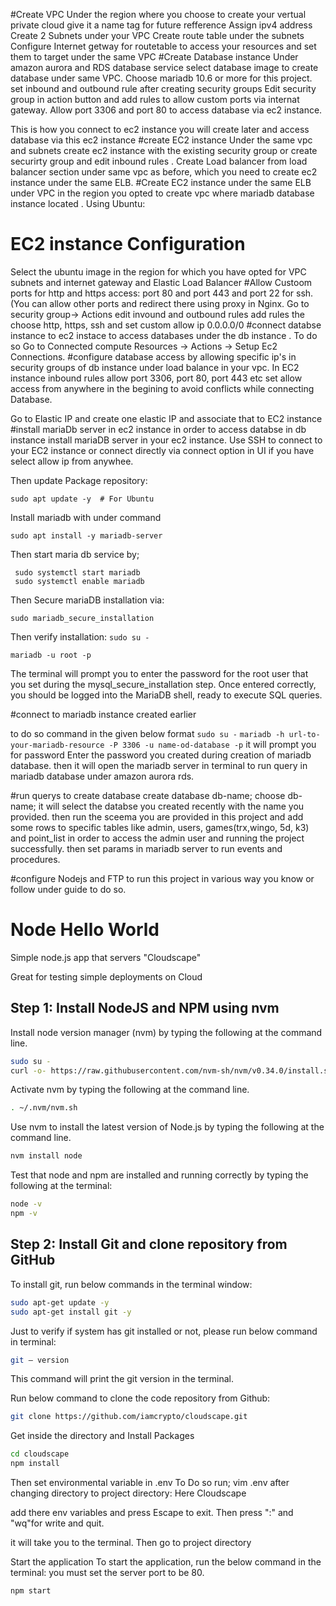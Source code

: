 #Create VPC
Under the region where you choose to create your vertual private cloud give it a name tag for future refference
Assign ipv4 address
Create 2 Subnets under your VPC
Create route table under the subnets
Configure Internet getway for routetable to access your resources and set them to target under the same VPC
#Create Database instance 
Under amazon aurora and RDS database service select database image to create database under same VPC.
Choose mariadb 10.6 or more for this project.
set inbound and outbound rule after creating security groups
Edit security group in action button and add rules to allow custom ports via internat gateway.
Allow port 3306 and port 80 to access database via ec2 instance.

This is how you connect to ec2 instance you will create later and access database via this ec2 instance
#create EC2 instance
Under the same vpc and subnets create ec2 instance with the existing security group or create securirty group and edit inbound rules .
Create Load balancer from load balancer section under same vpc as before, which you need to create ec2 instance under the same ELB.
#Create EC2 instance under the same ELB under VPC in the region you opted to create vpc where mariadb database instance located .
Using Ubuntu:
# EC2 instance Configuration
Select the ubuntu image in the region for which you have opted for VPC subnets and internet gateway and Elastic Load Balancer
#Allow Custoom ports for http and https access: port 80 and port 443 and port 22 for ssh.(You can allow other ports and redirect there using proxy in Nginx.
Go to security group-> Actions edit invound and outbound rules add rules the choose http, https, ssh and set custom allow ip 0.0.0.0/0
#connect databse instance to ec2 instace to access databases under the db instance .
To do so Go to Connected compute Resources -> Actions -> Setup Ec2 Connections.
#configure database access by allowing specific ip's in security groups of db instance under load balance in your vpc.
In EC2 instance inbound rules allow port 3306, port 80, port 443 etc set allow access from anywhere in the begining to avoid conflicts while connecting Database.

Go to Elastic IP and create one elastic IP and associate that to EC2 instance
#install mariaDb server in ec2 instance
in order to access databse in db instance install mariaDB server in your ec2 instance.
Use SSH to connect to your EC2 instance or connect directly via connect option in UI if you have select allow ip from anywhee.

 Then update Package repository:
 
 `sudo apt update -y  # For Ubuntu`

 Install mariadb with under command

 `sudo apt install -y mariadb-server`

 Then start maria db service by;
```
 sudo systemctl start mariadb
 sudo systemctl enable mariadb
```
 Then Secure mariaDB installation via:

 `sudo mariadb_secure_installation`

Then verify installation:
`sudo su -`

 `mariadb -u root -p`

 The terminal will prompt you to enter the password for the root user that you set during the mysql_secure_installation step.
 Once entered correctly, you should be logged into the MariaDB shell, ready to execute SQL queries.

 #connect to mariadb instance created earlier

 to do so command in the given below format
`sudo su -`
 `mariadb -h url-to-your-mariadb-resource -P 3306 -u name-od-database -p`
 it will prompt you for password
 Enter the password you created during creation of mariadb database.
 then it will open the mariadb server in terminal to run query in mariadb database under amazon aurora rds.

 #run querys to create database 
 create database db-name;
 choose db-name;
 it will select the databse you created recently with the name you provided.
 then run the sceema you are provided in this project and add some rows to specific tables like admin, users, 
 games(trx,wingo, 5d, k3) and point_list in order to access the admin user and running the project successfully.
 then set params in mariadb server to run events and procedures.

 #configure Nodejs and FTP to run this project in various way you know or follow under guide to do so.
 # Node Hello World

Simple node.js app that servers "Cloudscape"

Great for testing simple deployments on Cloud

## Step 1: Install NodeJS and NPM using nvm
Install node version manager (nvm) by typing the following at the command line.

```bash
sudo su -
curl -o- https://raw.githubusercontent.com/nvm-sh/nvm/v0.34.0/install.sh | bash
```
Activate nvm by typing the following at the command line.

```bash
. ~/.nvm/nvm.sh
```

Use nvm to install the latest version of Node.js by typing the following at the command line.

```bash
nvm install node
```

Test that node and npm are installed and running correctly by typing the following at the terminal:

```bash
node -v
npm -v
```

## Step 2: Install Git and clone repository from GitHub
To install git, run below commands in the terminal window:

```bash
sudo apt-get update -y
sudo apt-get install git -y
```

Just to verify if system has git installed or not, please run below command in terminal:
```bash
git — version
```

This command will print the git version in the terminal.

Run below command to clone the code repository from Github:

```bash
git clone https://github.com/iamcrypto/cloudscape.git
```

Get inside the directory and Install Packages

```bash
cd cloudscape
npm install
```
Then set environmental variable in .env
To Do so run;
vim .env after changing directory to project directory: Here Cloudscape

add there env variables and press Escape to exit.
Then press ":" and "wq"for write and quit. 

it will take you to the terminal.
Then go to project directory

Start the application
To start the application, run the below command in the terminal:
 you must set the server port to be 80.
```bash
npm start
```


 
 











